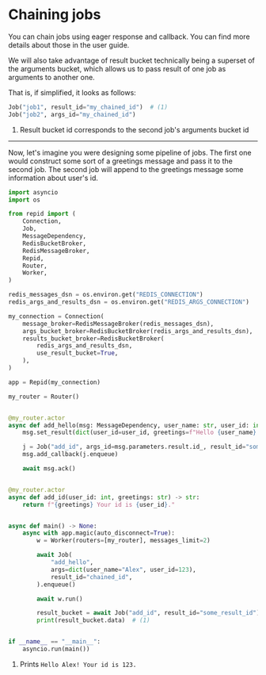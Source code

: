 # Chaining jobs

You can chain jobs using eager response and callback. You can find more details about those
in the user guide.

We will also take advantage of result bucket technically being a superset
of the arguments bucket, which allows us to pass result of one job as arguments to another one.

That is, if simplified, it looks as follows:

```python
Job("job1", result_id="my_chained_id")  # (1)
Job("job2", args_id="my_chained_id")
```

1. Result bucket id corresponds to the second job's arguments bucket id

---

Now, let's imagine you were designing some pipeline of jobs. The first one would construct some sort
of a greetings message and pass it to the second job. The second job will append to the greetings
message some information about user's id.


```python
import asyncio
import os

from repid import (
    Connection,
    Job,
    MessageDependency,
    RedisBucketBroker,
    RedisMessageBroker,
    Repid,
    Router,
    Worker,
)

redis_messages_dsn = os.environ.get("REDIS_CONNECTION")
redis_args_and_results_dsn = os.environ.get("REDIS_ARGS_CONNECTION")

my_connection = Connection(
    message_broker=RedisMessageBroker(redis_messages_dsn),
    args_bucket_broker=RedisBucketBroker(redis_args_and_results_dsn),
    results_bucket_broker=RedisBucketBroker(
        redis_args_and_results_dsn,
        use_result_bucket=True,
    ),
)

app = Repid(my_connection)

my_router = Router()


@my_router.actor
async def add_hello(msg: MessageDependency, user_name: str, user_id: int) -> dict:
    msg.set_result(dict(user_id=user_id, greetings=f"Hello {user_name}!"))

    j = Job("add_id", args_id=msg.parameters.result.id_, result_id="some_result_id")
    msg.add_callback(j.enqueue)

    await msg.ack()


@my_router.actor
async def add_id(user_id: int, greetings: str) -> str:
    return f"{greetings} Your id is {user_id}."


async def main() -> None:
    async with app.magic(auto_disconnect=True):
        w = Worker(routers=[my_router], messages_limit=2)

        await Job(
            "add_hello",
            args=dict(user_name="Alex", user_id=123),
            result_id="chained_id",
        ).enqueue()

        await w.run()

        result_bucket = await Job("add_id", result_id="some_result_id").result
        print(result_bucket.data)  # (1)


if __name__ == "__main__":
    asyncio.run(main())
```

1. Prints `Hello Alex! Your id is 123.`
